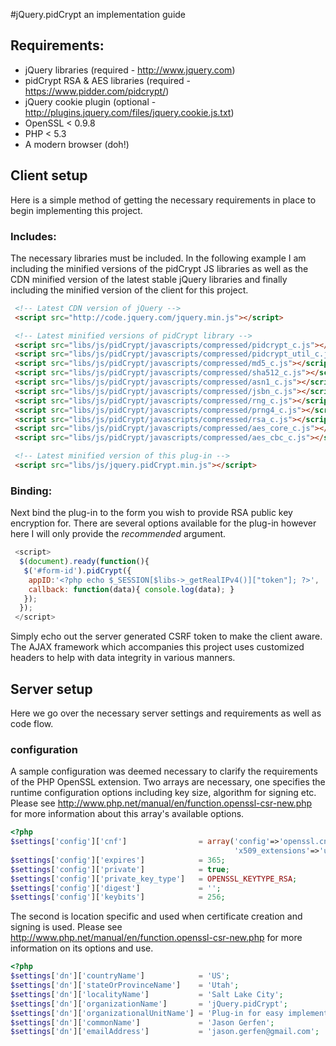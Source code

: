 #jQuery.pidCrypt an implementation guide

## Requirements:
* jQuery libraries (required - http://www.jquery.com)
* pidCrypt RSA & AES libraries (required - https://www.pidder.com/pidcrypt/)
* jQuery cookie plugin (optional - http://plugins.jquery.com/files/jquery.cookie.js.txt)
* OpenSSL < 0.9.8
* PHP < 5.3
* A modern browser (doh!)

## Client setup
Here is a simple method of getting the necessary requirements in place to
begin implementing this project.

### Includes:
The necessary libraries must be included. In the following example I am
including the minified versions of the pidCrypt JS libraries as well as the
CDN minified version of the latest stable jQuery libraries and finally
including the minified version of the client for this project.

```html
 <!-- Latest CDN version of jQuery -->
 <script src="http://code.jquery.com/jquery.min.js"></script>

 <!-- Latest minified versions of pidCrypt library -->
 <script src="libs/js/pidCrypt/javascripts/compressed/pidcrypt_c.js"></script>
 <script src="libs/js/pidCrypt/javascripts/compressed/pidcrypt_util_c.js"></script>
 <script src="libs/js/pidCrypt/javascripts/compressed/md5_c.js"></script>
 <script src="libs/js/pidCrypt/javascripts/compressed/sha512_c.js"></script>
 <script src="libs/js/pidCrypt/javascripts/compressed/asn1_c.js"></script>
 <script src="libs/js/pidCrypt/javascripts/compressed/jsbn_c.js"></script>
 <script src="libs/js/pidCrypt/javascripts/compressed/rng_c.js"></script>
 <script src="libs/js/pidCrypt/javascripts/compressed/prng4_c.js"></script>
 <script src="libs/js/pidCrypt/javascripts/compressed/rsa_c.js"></script>
 <script src="libs/js/pidCrypt/javascripts/compressed/aes_core_c.js"></script>
 <script src="libs/js/pidCrypt/javascripts/compressed/aes_cbc_c.js"></script>

 <!-- Latest minified version of this plug-in -->
 <script src="libs/js/jquery.pidCrypt.min.js"></script>
```

### Binding:
Next bind the plug-in to the form you wish to provide RSA public key
encryption for. There are several options available for the plug-in however
here I will only provide the *recommended* argument.
   
```javascript
 <script>
  $(document).ready(function(){
   $('#form-id').pidCrypt({
    appID:'<?php echo $_SESSION[$libs->_getRealIPv4()]["token"]; ?>',
    callback: function(data){ console.log(data); }
   });
  });
 </script>
```

Simply echo out the server generated CSRF token to make the client aware. The
AJAX framework which accompanies this project uses customized headers to help
with data integrity in various manners.
   
## Server setup
Here we go over the necessary server settings and requirements as well as
code flow.

### configuration
A sample configuration was deemed necessary to clarify the requirements of the
PHP OpenSSL extension. Two arrays are necessary, one specifies the runtime
configuration options including key size, algorithm for signing etc. Please
see http://www.php.net/manual/en/function.openssl-csr-new.php for more
information about this array's available options.

```php
<?php
$settings['config']['cnf']                = array('config'=>'openssl.cnf',
                                                  'x509_extensions'=>'usr_cert');
$settings['config']['expires']            = 365;
$settings['config']['private']            = true;
$settings['config']['private_key_type']   = OPENSSL_KEYTYPE_RSA;
$settings['config']['digest']             = '';
$settings['config']['keybits']            = 256;
```

The second is location specific and used when certificate creation and signing
is used. Please see http://www.php.net/manual/en/function.openssl-csr-new.php for
more information on its options and use.

```php
<?php
$settings['dn']['countryName']            = 'US';
$settings['dn']['stateOrProvinceName']    = 'Utah';
$settings['dn']['localityName']           = 'Salt Lake City';
$settings['dn']['organizationName']       = 'jQuery.pidCrypt';
$settings['dn']['organizationalUnitName'] = 'Plug-in for easy implementation of RSA public key encryption';
$settings['dn']['commonName']             = 'Jason Gerfen';
$settings['dn']['emailAddress']           = 'jason.gerfen@gmail.com';
```

